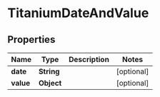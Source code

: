 

# TitaniumDateAndValue


## Properties

| Name | Type | Description | Notes |
|------------ | ------------- | ------------- | -------------|
|**date** | **String** |  |  [optional] |
|**value** | **Object** |  |  [optional] |



